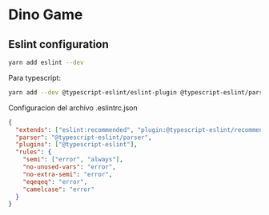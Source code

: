 # Dino Game

## Eslint configuration

```bash
yarn add eslint --dev
```

Para typescript:

```bash
yarn add --dev @typescript-eslint/eslint-plugin @typescript-eslint/parser
```

Configuracion del archivo .eslintrc.json

```json
{
  "extends": ["eslint:recommended", "plugin:@typescript-eslint/recommended"],
  "parser": "@typescript-eslint/parser",
  "plugins": ["@typescript-eslint"],
  "rules": {
    "semi": ["error", "always"],
    "no-unused-vars": "error",
    "no-extra-semi": "error",
    "eqeqeq": "error",
    "camelcase": "error"
  }
}
```
